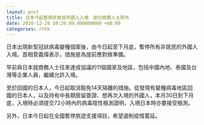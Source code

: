 ```yaml
---
layout: post
title: 日本今起暫停非居民外國人入境　部分商務人士除外
date: 2020-12-28 10:26:09.000000000 +08:00
categories: rthk
---
```


日本出現新型冠狀病毒變種個案後，由今日起至下月底，暫停所有非居民的外國人入境。首相菅義偉表示，措施是為提前應對做準備。

早前與日本就商務人士往來達成協議的11個國家及地區，包括中國內地、泰國及台灣等企業人員，繼續允許入境。

至於回國的日本人，今日起取消豁免14天隔離的措施。從發現有變種病毒地區回國的日本人，以及持有中長期居留簽證、想再次入境的外國人，本月30日到下月底，入境時必須提交72小時內的病毒陰性檢測證明，入境日本時亦要接受檢測。

另外，日本今日起在全國暫停旅遊支援項目，希望遏制疫情蔓延。
